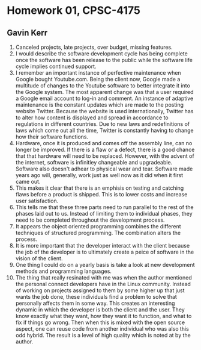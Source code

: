 # Homework 01, CPSC-4175
## Gavin Kerr

1. Canceled projects, late projects, over budget, missing features.
2. I would describe the software development cycle has being complete once the software has been release to the public while the software life cycle implies continued support.
3. I remember an important instance of perfective maintenance when Google bought Youtube.com. Being the client now, Google made a multitude of changes to the Youtube software to better integrate it into the Google system. The most apparent change was that a user required a Google email account to log-in and comment. An instance of adaptive maintenance is the constant updates which are made to the posting website Twitter. Because the website is used internationally, Twitter has to alter how content is displayed and spread in accordance to regulations in different countries. Due to new laws and redefinitions of laws which come out all the time, Twitter is constantly having to change how their software functions.
4. Hardware, once it is produced and comes off the assembly line, can no longer be improved. If there is a flaw or a defect, there is a good chance that that hardware will need to be replaced. However, with the advent of the internet, software is infinitley changeable and upgradeable. Software also doesn't adhear to physical wear and tear. Software made years ago will, generally, work just as well now as it did when it first came out.
5. This makes it clear that there is an emphisis on testing and catching flaws before a product is shipped. This is to lower costs and increase user satisfaction. 
6. This tells me that these three parts need to run parallel to the rest of the phases laid out to us. Instead of limiting them to individual phases, they need to be completed throughout the development process.
7. It appears the object oriented programming combines the different techniques of structured programming. The combination alters the process.
8. It is more important that the developer interact with the client because the job of the developer is to ultimately create a peice of software in the vision of the client.
9. One thing I could do on a yearly basis is take a look at new development methods and programming languages. 
10. The thing that really resinated with me was when the author mentioned the personal connect developers have in the Linux community. Instead of working on projects assigned to them by some higher up that just wants the job done, these individuals find a problem to solve that personally affects them in some way. This creates an interesting dynamic in which the developer is both the client and the user. They know exactly what they want, how they want it to function, and what to fix if things go wrong. Then when this is mixed with the open source aspect, one can reuse code from another individual who was also this odd hybrid. The result is a level of high quality which is noted at by the author. 